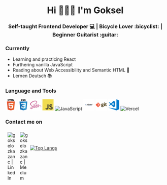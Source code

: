 <h1 align="center">Hi 🙋🏽‍♂️ I'm Goksel</h1>
<h3 align="center">Self-taught Frontend Developer 💻 | Bicycle Lover :bicyclist: | Beginner Guitarist :guitar: </h3>

### Currently
- Learning and practicing React
- Furthering vanilla JavaScript
- Reading about Web Accessibility and Semantic HTML :flashlight: 
- Lernen Deutsch :books:


### Language and Tools

<a><img alt="HTML5" width="35px" src="https://raw.githubusercontent.com/github/explore/80688e429a7d4ef2fca1e82350fe8e3517d3494d/topics/html/html.png"></a>
<a><img alt="CSS3" width="35px" src="https://raw.githubusercontent.com/github/explore/80688e429a7d4ef2fca1e82350fe8e3517d3494d/topics/css/css.png"></a>
<a><img alt="Sass" width="35px" src="https://raw.githubusercontent.com/github/explore/80688e429a7d4ef2fca1e82350fe8e3517d3494d/topics/sass/sass.png"></a>
<a><img alt="JavaScript" width="35px" src="https://raw.githubusercontent.com/github/explore/80688e429a7d4ef2fca1e82350fe8e3517d3494d/topics/javascript/javascript.png"></a>
<a><img alt="JavaScript" width="35px" src="https://raw.githubusercontent.com/rahulbanerjee26/githubAboutMeGenerator/main/icons/reactjs.svg"></a>
<a><img alt="jquery" width="35px" src="https://raw.githubusercontent.com/github/explore/80688e429a7d4ef2fca1e82350fe8e3517d3494d/topics/jquery/jquery.png"></a>
<a><img alt="Git" width="35px" src="https://raw.githubusercontent.com/github/explore/80688e429a7d4ef2fca1e82350fe8e3517d3494d/topics/git/git.png"></a>
<a><img alt="VSCode" width="35px" src="https://raw.githubusercontent.com/github/explore/80688e429a7d4ef2fca1e82350fe8e3517d3494d/topics/visual-studio-code/visual-studio-code.png"></a>
<a><img alt="Vercel" width="75px" src="https://user-images.githubusercontent.com/72968539/116042080-4c33ab00-a66e-11eb-8219-4f03bcfb6564.png"></a>


### Contact me on
<a href="https://www.linkedin.com/in/goksel-ozkazanc-68255285/" target="_blank" rel="nofollow"><img align="left" style="padding: 7px" alt="gokselozkazanc | LinkedIn" width="25px" src="https://cdn.jsdelivr.net/npm/simple-icons@3.13.0/icons/linkedin.svg" data-canonical-src="https://cdn.jsdelivr.net/npm/simple-icons@v3/icons/linkedin.svg"></a>
<a href="https://twitter.com/gokseloz1" target="_blank" rel="nofollow"><img align="left" style="padding: 7px" alt="gokselozkazanc | Medium" width="25px" src="https://cdn.jsdelivr.net/npm/simple-icons@3.13.0/icons/twitter.svg" data-canonical-src="https://cdn.jsdelivr.net/npm/simple-icons@3.13.0/icons/twitter.svg"></a>

<br><br>

[![Top Langs](https://github-readme-stats.vercel.app/api/top-langs/?username=gokseloz)](https://github.com/anuraghazra/github-readme-stats)

